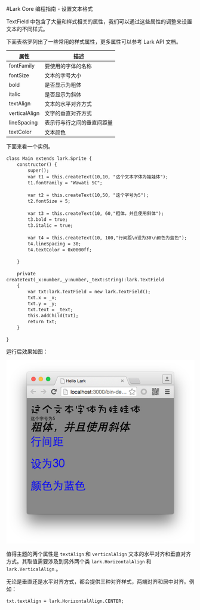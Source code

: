 #Lark Core 编程指南 - 设置文本格式


TextField 中包含了大量和样式相关的属性，我们可以通过这些属性的调整来设置文本的不同样式。

下面表格罗列出了一些常用的样式属性，更多属性可以参考 Lark API 文档。

| 属性                    | 描述                                     |
| -----------------------|----------------------------------------- |
| fontFamily             | 要使用的字体的名称                          |
| fontSize               | 文本的字号大小                             |
| bold                   | 是否显示为粗体                             |
| italic                 | 是否显示为斜体                             |
| textAlign              | 文本的水平对齐方式                         |
| verticalAlign          | 文字的垂直对齐方式                          |
| lineSpacing            | 表示行与行之间的垂直间距量                   |
| textColor              | 文本颜色                                  |

下面来看一个实例。

```
class Main extends lark.Sprite {
    constructor() {
        super();
        var t1 = this.createText(10,10, "这个文本字体为娃娃体");
        t1.fontFamily = "Wawati SC";

        var t2 = this.createText(10,50, "这个字号为5");
        t2.fontSize = 5;

        var t3 = this.createText(10, 60,"粗体，并且使用斜体");
        t3.bold = true;
        t3.italic = true;

        var t4 = this.createText(10, 100,"行间距\n设为30\n颜色为蓝色");
        t4.lineSpacing = 30;
        t4.textColor = 0x0000ff;

    }

    private createText(_x:number,_y:number,_text:string):lark.TextField
    {
        var txt:lark.TextField = new lark.TextField();
        txt.x = _x;
        txt.y = _y;
        txt.text = _text;
        this.addChild(txt);
        return txt;
    }
    
}
```

运行后效果如图：

![textField](image/11-2-1.png)


值得主题的两个属性是 `textAlign` 和 `verticalAlign` 文本的水平对齐和垂直对齐方式。其取值需要涉及到另外两个类 `lark.HorizontalAlign` 和 `lark.VerticalAlign` 。

无论是垂直还是水平对齐方式，都会提供三种对齐样式，两端对齐和居中对齐。例如：

```
txt.textAlign = lark.HorizontalAlign.CENTER;
```


